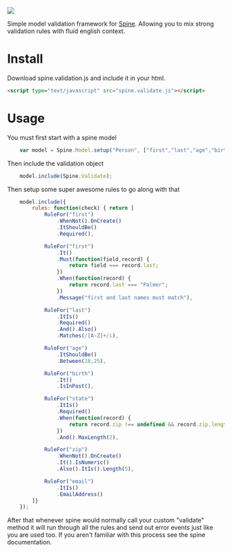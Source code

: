 <img src="https://secure.travis-ci.org/[leveille]/[spine.validate].png" />

Simple model validation framework for [Spine](https://github.com/maccman/spine). Allowing you to mix strong validation rules with fluid english context. 

# Install
Download spine.validation.js and include it in your html.

```html
<script type="text/javascript" src="spine.validate.js"></script>
```

# Usage
You must first start with a spine model

```javascript
    var model = Spine.Model.setup("Person", ["first","last","age","birth","address1","city","state","zip"]);
```

Then include the validation object

```javascript
    model.include(Spine.Validate);
```

Then setup some super awesome rules to go along with that

```javascript
    model.include({
        rules: function(check) { return [
            RuleFor("first")
                .WhenNot().OnCreate()
                .ItShouldBe()
                .Required(),

            RuleFor("first")
                .It()
                .Must(function(field,record) {
                    return field === record.last;
                })
                .When(function(record) {
                    return record.last === "Palmer";
                })
                .Message("first and last names must match"),

            RuleFor("last")
                .ItIs()
                .Required()
                .And().Also()
                .Matches(/[A-Z]+/i),

            RuleFor("age")
                .ItShouldBe()
                .Between(18,25),

            RuleFor("birth")
                .It()
                .IsInPast(),

            RuleFor("state")
                .ItIs()
                .Required()
                .When(function(record) {
                    return record.zip !== undefined && record.zip.length > 0
                })
                .And().MaxLength(2),

            RuleFor("zip")
                .WhenNot().OnCreate()
                .It().IsNumeric()
                .Also().ItIs().Length(5),

            RuleFor("email")
                .ItIs()
                .EmailAddress()
        ]}
    });
```

After that whenever spine would normally call your custom "validate" method it will run through all the rules and send out error events just like you are used too. If you aren't familiar with this process see the spine documentation.